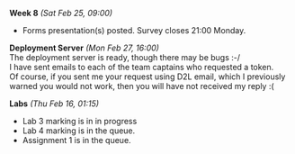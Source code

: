 **Week 8** *(Sat Feb 25, 09:00)*  
- Forms presentation(s) posted. Survey closes 21:00 Monday.

**Deployment Server** *(Mon Feb 27, 16:00)*  
The deployment server is ready, though there may be bugs :-/  
I have sent emails to each of the team captains who requested
a token.  
Of course, if you sent me your request using D2L email, which
I previously warned you would not work, then you will have not
received my reply :(

**Labs** *(Thu Feb 16, 01:15)*  
- Lab 3 marking is in in progress
- Lab 4 marking is in the queue.
- Assignment 1 is in the queue.
